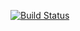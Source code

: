[![Build Status](https://travis-ci.org/cpe305/fall2016-project-wenmin518.svg?branch=master)](https://travis-ci.org/cpe305/fall2016-project-wenmin518)
